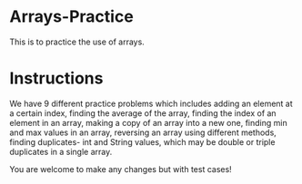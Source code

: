# Arrays-Practice
This is to practice the use of arrays.

# Instructions
We have 9 different practice problems which includes adding an element at a certain index, finding the average of the array, finding the index of an element in an array, making
a copy of an array into a new one, finding min and max values in an array, reversing an array using different methods, finding duplicates- int and String values, which may be 
double or triple duplicates in a single array.

You are welcome to make any changes but with test cases!
